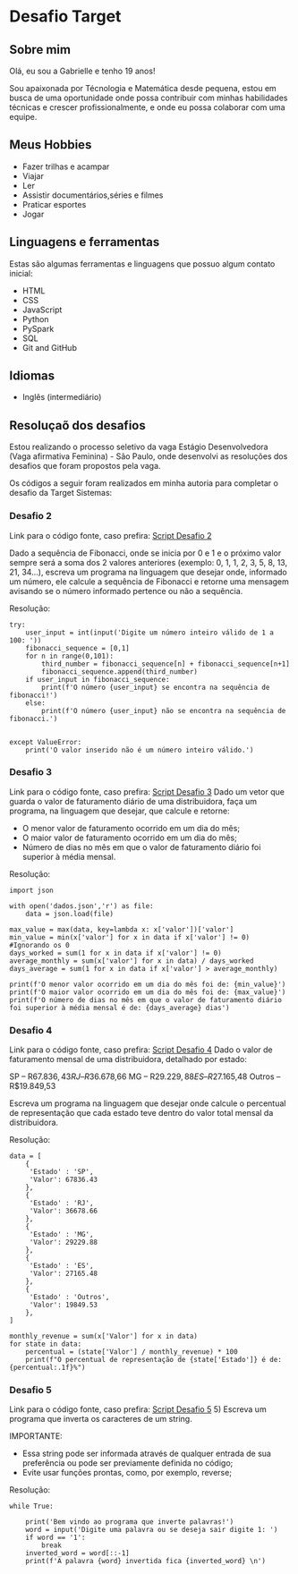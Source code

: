 # Desafio Target

## Sobre mim
Olá, eu sou a Gabrielle e tenho 19 anos!

Sou apaixonada por Técnologia e Matemática desde pequena, estou em busca de uma  oportunidade onde possa contribuir com minhas habilidades técnicas e
crescer profissionalmente, e onde eu possa colaborar com uma equipe.

## Meus Hobbies
- Fazer trilhas e acampar
- Viajar
- Ler
- Assistir documentários,séries e filmes
- Praticar esportes
- Jogar

## Linguagens e ferramentas
Estas são algumas ferramentas e linguagens que possuo algum contato inicial:
- HTML
- CSS
- JavaScript
- Python
- PySpark
- SQL
- Git and GitHub

## Idiomas
- Inglês (intermediário)


## Resoluçaõ dos desafios
Estou realizando o processo seletivo da vaga Estágio Desenvolvedora (Vaga afirmativa Feminina) - São Paulo, onde desenvolvi as resoluções dos desafios que foram propostos pela vaga.

Os códigos a seguir foram realizados em minha autoria para completar o desafio da Target Sistemas:

### Desafio 2

Link para o código fonte, caso prefira: [Script Desafio 2](desafio_2.py)

Dado a sequência de Fibonacci, onde se inicia por 0 e 1 e o próximo valor sempre será a soma dos 2 valores anteriores (exemplo: 0, 1, 1, 2, 3, 5, 8, 13, 21, 34...), escreva um programa na linguagem que desejar onde, informado um número, ele calcule a sequência de Fibonacci e retorne uma mensagem avisando se o número informado pertence ou não a sequência.

Resolução:
```
try:
    user_input = int(input('Digite um número inteiro válido de 1 a 100: '))
    fibonacci_sequence = [0,1]
    for n in range(0,101):
        third_number = fibonacci_sequence[n] + fibonacci_sequence[n+1]
        fibonacci_sequence.append(third_number)
    if user_input in fibonacci_sequence:
        print(f'O número {user_input} se encontra na sequência de fibonacci!')
    else:
        print(f'O número {user_input} não se encontra na sequência de fibonacci.')
            

except ValueError:
    print('O valor inserido não é um número inteiro válido.')

```

### Desafio 3
Link para o código fonte, caso prefira: [Script Desafio 3](desafio_3.py)
Dado um vetor que guarda o valor de faturamento diário de uma distribuidora, faça um programa, na linguagem que desejar, que calcule e retorne:
- O menor valor de faturamento ocorrido em um dia do mês;
- O maior valor de faturamento ocorrido em um dia do mês;
- Número de dias no mês em que o valor de faturamento diário foi superior à média mensal.
  
Resolução:
```
import json

with open('dados.json','r') as file:
    data = json.load(file)

max_value = max(data, key=lambda x: x['valor'])['valor']
min_value = min(x['valor'] for x in data if x['valor'] != 0) #Ignorando os 0 
days_worked = sum(1 for x in data if x['valor'] != 0)
average_monthly = sum(x['valor'] for x in data) / days_worked
days_average = sum(1 for x in data if x['valor'] > average_monthly)

print(f'O menor valor ocorrido em um dia do mês foi de: {min_value}')
print(f'O maior valor ocorrido em um dia do mês foi de: {max_value}')
print(f'O número de dias no mês em que o valor de faturamento diário foi superior à média mensal é de: {days_average} dias')
```

### Desafio 4
Link para o código fonte, caso prefira: [Script Desafio 4](desafio_4.py)
Dado o valor de faturamento mensal de uma distribuidora, detalhado por estado:

SP – R$67.836,43
RJ – R$36.678,66
MG – R$29.229,88
ES – R$27.165,48
Outros – R$19.849,53

Escreva um programa na linguagem que desejar onde calcule o percentual de representação que cada estado teve dentro do valor total mensal da distribuidora.
  
Resolução:
```
data = [
    {
     'Estado' : 'SP',
     'Valor': 67836.43
    },
    {
     'Estado' : 'RJ',
     'Valor': 36678.66
    },
    {
     'Estado' : 'MG',
     'Valor': 29229.88
    },
    {
     'Estado' : 'ES',
     'Valor': 27165.48
    },
    {
     'Estado' : 'Outros',
     'Valor': 19849.53
    },
]

monthly_revenue = sum(x['Valor'] for x in data)
for state in data:
    percentual = (state['Valor'] / monthly_revenue) * 100
    print(f"O percentual de representação de {state['Estado']} é de: {percentual:.1f}%") 
```

### Desafio 5
Link para o código fonte, caso prefira: [Script Desafio 5](desafio_5.py)
5) Escreva um programa que inverta os caracteres de um string.

IMPORTANTE:
- Essa string pode ser informada através de qualquer entrada de sua preferência ou pode ser previamente definida no código;
- Evite usar funções prontas, como, por exemplo, reverse;

Resolução:
```
while True:

    print('Bem vindo ao programa que inverte palavras!')
    word = input('Digite uma palavra ou se deseja sair digite 1: ')
    if word == '1':
        break
    inverted_word = word[::-1]
    print(f'A palavra {word} invertida fica {inverted_word} \n')
```




